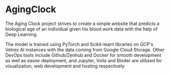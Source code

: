 # AgingClock
The Aging Clock project strives to create a simple website that predicts a biological age of an individual given his blood work data with the help of Deep Learning. 

The model is trained using PyTorch and Scikit-learn libraries on GCP's Vetrex AI instances with the data coming from Google Cloud Storage. Other DevOps tools include Github/Zenhub and Docker for smooth development as well as easier deployment, and Jupyter, Voila and Binder are utilized for visualization, web development and hosting respectively
